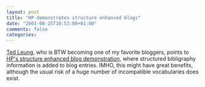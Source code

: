 ```yaml
---
layout: post
title: "HP demonstrates structure enhanced blogs"
date: "2003-08-25T10:53:00+01:00"
comments: false
categories: 
---
```


<p><a href="http://www.sauria.com/blog/2003/08/25#517">Ted Leung</a>, who is BTW becoming one of my favorite bloggers, points to <a href="http://dijest.com/aka/2003/08/23.html#a2584" title="Semantic Blogging and the HP demonstrator">HP's structure enhanced blog demonstration</a>, where structured bibligraphy information is added to blog entries. IMHO, this might have great benefits, although the usual risk of a huge number of incompatible vocabularies does exist.</p>

